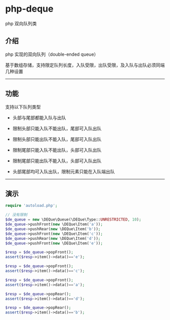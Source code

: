 # php-deque

php 双向队列类

## 介绍

php 实现的双向队列（double-ended queue）

基于数组存储，支持限定队列长度，入队受限，出队受限，及入队与出队必须同端几种设置

---

## 功能

支持以下队列类型

- 头部与尾部都能入队与出队

- 限制头部只能入队不能出队，尾部可入队出队

- 限制头部只能出队不能入队，尾部可入队出队

- 限制尾部只能入队不能出队，头部可入队出队

- 限制尾部只能出队不能入队，头部可入队出队

- 头部尾部均可入队出队，限制元素只能在入队端出队

---

## 演示

```php
require 'autoload.php';

// 没有限制
$de_queue = new \DEQue\Queue(\DEQue\Type::UNRESTRICTED, 10);
$de_queue->pushFront(new \DEQue\Item('a'));
$de_queue->pushRear(new \DEQue\Item('b'));
$de_queue->pushFront(new \DEQue\Item('c'));
$de_queue->pushRear(new \DEQue\Item('d'));
$de_queue->pushFront(new \DEQue\Item('e'));

$resp = $de_queue->popFront();
assert($resp->item()->data()=='e');

$resp = $de_queue->popFront();
assert($resp->item()->data()=='c');

$resp = $de_queue->popFront();
assert($resp->item()->data()=='a');

$resp = $de_queue->popRear();
assert($resp->item()->data()=='d');

$resp = $de_queue->popRear();
assert($resp->item()->data()=='b');
```
